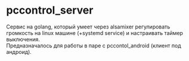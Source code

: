 # pccontrol_server

Сервис на golang, который умеет через alsamixer регулировать громкость на linux машине (+systemd service) и настраивать таймер выключения.  
Предназначалось для работы в паре с pccontol_android (клиент под андроид).
